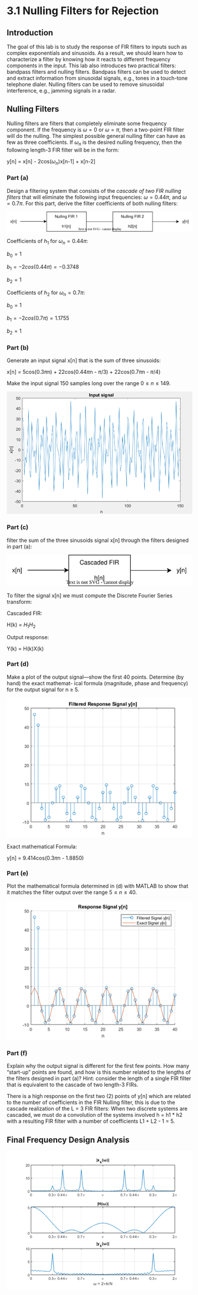 # 3.1 Nulling Filters for Rejection

## Introduction
The goal of this lab is to study the response of FIR filters to inputs such as complex exponentials and sinusoids. As a result, we should learn how to characterize a filter by knowing how it reacts to different frequency components in the input. This lab also introduces two practical filters: bandpass filters and nulling filters. Bandpass filters can be used to detect and extract information from sinusoidal signals, e.g., tones in a touch-tone telephone dialer. Nulling filters can be used to remove sinusoidal interference, e.g., jamming signals in a radar. 

## Nulling Filters
Nulling filters are filters that completely eliminate some frequency component. If the frequency is $\omega = 0$ or $\omega = \pi$, then a two-point FIR filter will do the nulling. The simplest possible general nulling filter can have as few as three coefficients. If $\omega_{n}$ is the desired nulling frequency, then the following length-3 FIR filter will be in the form:

y[n] = x[n] - 2cos($\omega_{n}$)x[n-1] + x[n-2]

### Part (a) 
Design a filtering system that consists of the *cascade of two FIR nulling filters* that will eliminate the following input frequencies: $\omega = 0.44\pi$, and $\omega = 0.7\pi$. For this part, derive the filter coefficients of both nulling filters:

![Cascade Filters](blocks/cascade.drawio.svg)

Coefficients of $h_{1}$ for $\omega_{n} = 0.44\pi$:

$b_{0} = 1$

$b_{1} = -2cos(0.44\pi) = -0.3748$

$b_{2} = 1$

Coefficients of $h_{2}$ for $\omega_{n} = 0.7\pi$:

$b_{0} = 1$

$b_{1} = -2cos(0.7\pi) = 1.1755$

$b_{2} = 1$

### Part (b)
Generate an input signal x[n] that is the sum of three sinusoids:

x[n] = 5cos(0.3$\pi$n) + 22cos(0.44$\pi$n - $\pi$/3) + 22cos(0.7$\pi$n - $\pi$/4)

Make the input signal 150 samples long over the range $0 \le n \le 149$.

![Input Signal](blocks/inputSignal.png)

### Part (c)
filter the sum of the three sinusoids signal x[n] through the filters designed in part (a):

![Cascaded FIR](blocks/cascade1.drawio.svg)

To filter the signal x[n] we must compute the Discrete Fourier Series transform:

Cascaded FIR:

H(k) = $H_{1}H_{2}$

Output response:

Y(k) = H(k)X(k)


### Part (d)
Make a plot of the output signal—show the first 40 points. Determine (by hand) the exact mathemat-
ical formula (magnitude, phase and frequency) for the output signal for n $\ge$ 5.

![Filtered Response](html/proj_VENEGAS_01.png)

Exact mathematical Formula:

y[n] = 9.414cos(0.3$\pi$n - 1.8850)

### Part (e)
Plot the mathematical formula determined in (d) with MATLAB to show that it matches the filter output over the range $5 \le n \le 40$.

![Response Signal](html/proj_VENEGAS_02.png)

### Part (f)
Explain why the output signal is different for the first few points. How many “start-up” points are found, and how is this number related to the lengths of the filters designed in part (a)? Hint: consider the length of a single FIR filter that is equivalent to the cascade of two length-3 FIRs.

There is a high response on the first two (2) points of y[n] which are related to the number of coefficients in the FIR Nulling filter, this is due to the cascade realization of the L = 3 FIR filters: When two discrete systems are cascaded, we must do a convolution of the systems involved h = h1 * h2 with a resulting FIR filter with a number of coefficients L1 + L2 - 1 = 5.

## Final Frequency Design Analysis

![Frequency Analysis](html/proj_VENEGAS_03.png)